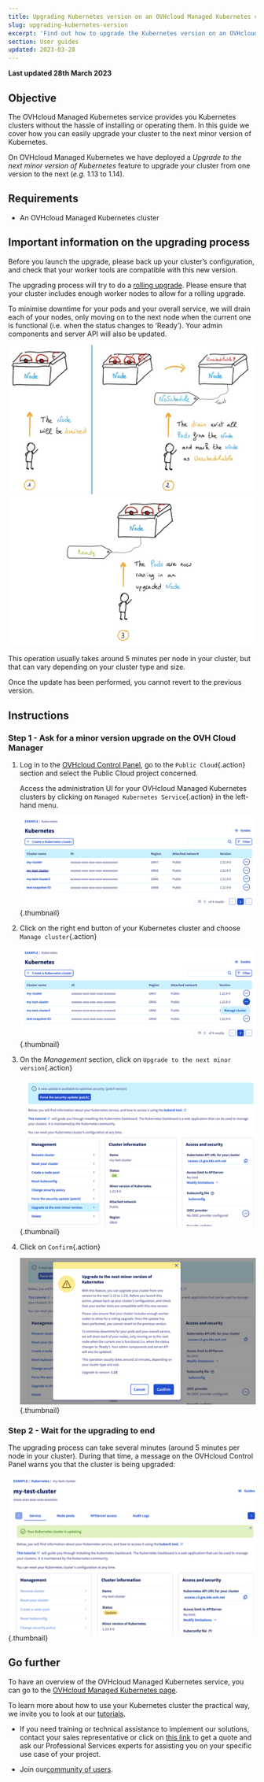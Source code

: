 ```yaml
---
title: Upgrading Kubernetes version on an OVHcloud Managed Kubernetes cluster
slug: upgrading-kubernetes-version
excerpt: 'Find out how to upgrade the Kubernetes version on an OVHcloud Managed Kubernetes cluster'
section: User guides
updated: 2023-03-28
---
```


<style>
 pre {
     font-size: 14px;
 }
 pre.console {
   background-color: #300A24; 
   color: #ccc;
   font-family: monospace;
   padding: 5px;
   margin-bottom: 5px;
 }
 pre.console code {
   border: solid 0px transparent;
   font-family: monospace !important;
   font-size: 0.75em;
   color: #ccc;
 }
 .small {
     font-size: 0.75em;
 }
</style>

**Last updated 28th March 2023**

## Objective

The OVHcloud Managed Kubernetes service provides you Kubernetes clusters without the hassle of installing or operating them. In this guide we cover how you can easily upgrade your cluster to the next minor version of Kubernetes.

On OVHcloud Managed Kubernetes we have deployed a *Upgrade to the next minor version of Kubernetes* feature to upgrade your cluster from one version to the next (*e.g.* 1.13 to 1.14).

## Requirements 


- An OVHcloud Managed Kubernetes cluster

## Important information on the upgrading process

Before you launch the upgrade, please back up your cluster’s configuration, and check that your worker tools are compatible with this new version.

The upgrading process will try to do a [rolling upgrade](https://en.wikipedia.org/wiki/Rolling_release). Please ensure that your cluster includes enough worker nodes to allow for a rolling upgrade. 

To minimise downtime for your pods and your overall service, we will drain each of your nodes, only moving on to the next node when the current one is functional (i.e. when the status changes to ‘Ready’). Your admin components and server API will also be updated.

![Node rolling upgrade - step 1 and 2](images/node-rolling-upgrade1.png)
![Node rolling upgrade - step 3](images/node-rolling-upgrade2.png)

This operation usually takes around 5 minutes per node in your cluster, but that can vary depending on your cluster type and size.

Once the update has been performed, you cannot revert to the previous version.


## Instructions

### Step 1 - Ask for a minor version upgrade on the OVH Cloud Manager 

1. Log in to the [OVHcloud Control Panel](https://ca.ovh.com/auth/?action=gotomanager&from=https://www.ovh.com/asia/&ovhSubsidiary=asia), go to the `Public Cloud`{.action} section and select the Public Cloud project concerned.

    Access the administration UI for your OVHcloud Managed Kubernetes clusters by clicking on `Managed Kubernetes Service`{.action} in the left-hand menu.

    ![Access to the administration UI](images/upgrading-kubernetes-version-000.png){.thumbnail}

1. Click on the right end button of your Kubernetes cluster and choose `Manage cluster`{.action}

    ![Click on the right end button and choose Manage cluster](images/upgrading-kubernetes-version-001.png){.thumbnail}

1. On the *Management* section, click on `Upgrade to the next minor version`{.action}

    ![Click on Upgrade to the next minor version](images/upgrading-kubernetes-version-002.png){.thumbnail}

1. Click on `Confirm`{.action}

    ![Click on Confirm](images/upgrading-kubernetes-version-003.png){.thumbnail}

### Step 2 - Wait for the upgrading to end 

The upgrading process can take several minutes (around 5 minutes per node in your cluster). During that time, a message on the OVHcloud Control Panel warns you that the cluster is being upgraded:

  ![Wait for the end of the upgrade](images/upgrading-kubernetes-version-004.png){.thumbnail}


## Go further

To have an overview of the OVHcloud Managed Kubernetes service, you can go to the [OVHcloud Managed Kubernetes page](https://www.ovhcloud.com/asia/public-cloud/kubernetes/).

To learn more about how to use your Kubernetes cluster the practical way, we invite you to look at our [tutorials](../).

- If you need training or technical assistance to implement our solutions, contact your sales representative or click on [this link](https://www.ovhcloud.com/asia/professional-services/) to get a quote and ask our Professional Services experts for assisting you on your specific use case of your project.

- Join our[community of users](https://community.ovh.com/en/).
